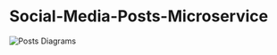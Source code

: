 # Social-Media-Posts-Microservice
![Posts Diagrams](https://github.com/Mohit-Harsh/Social-Media-Posts-Microservice/assets/111693866/5f7f1f23-2ff6-46cf-92d1-16f26ce575de)
